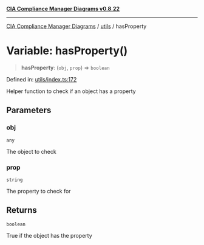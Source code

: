 [**CIA Compliance Manager Diagrams v0.8.22**](../../README.md)

***

[CIA Compliance Manager Diagrams](../../modules.md) / [utils](../README.md) / hasProperty

# Variable: hasProperty()

> **hasProperty**: (`obj`, `prop`) => `boolean`

Defined in: [utils/index.ts:172](https://github.com/Hack23/cia-compliance-manager/blob/5eebba14bef5523072dd8c486c1cd0c7c18766fc/src/utils/index.ts#L172)

Helper function to check if an object has a property

## Parameters

### obj

`any`

The object to check

### prop

`string`

The property to check for

## Returns

`boolean`

True if the object has the property
